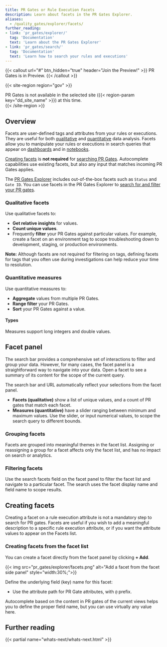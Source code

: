 ```yaml
---
title: PR Gates or Rule Execution Facets
description: Learn about facets in the PR Gates Explorer.
aliases:
  - /quality_gates/explorer/facets/
further_reading:
- link: 'pr_gates/explorer/'
  tag: 'Documentation'
  text: 'Learn about the PR Gates Explorer'
- link: 'pr_gates/search/'
  tag: 'Documentation'
  text: 'Learn how to search your rules and executions'
---
```


{{< callout url="#" btn_hidden="true" header="Join the Preview!" >}}
PR Gates is in Preview.
{{< /callout >}}

{{< site-region region="gov" >}}
<div class="alert alert-warning">PR Gates is not available in the selected site ({{< region-param key="dd_site_name" >}}) at this time.</div>
{{< /site-region >}}

## Overview

Facets are user-defined tags and attributes from your rules or executions. They are useful for both [qualitative](#qualitative-facets) and [quantitative](#quantitative-measures) data analysis. Facets allow you to manipulate your rules or executions in search queries that appear on [dashboards][2] and in [notebooks][3].

[Creating facets](#creating-facets) is **not required** for [searching PR Gates][5]. Autocomplete capabilities use existing facets, but also any input that matches incoming PR Gates applies.

The [PR Gates Explorer][4] includes out-of-the-box facets such as `Status` and `Gate ID`. You can use facets in the PR Gates Explorer to [search for and filter your PR gates][5].

### Qualitative facets

Use qualitative facets to:

- **Get relative insights** for values.
- **Count unique values**.
- Frequently **filter** your PR Gates against particular values. For example, create a facet on an environment tag to scope troubleshooting down to development, staging, or production environments.<br>

**Note:** Although facets are not required for filtering on tags, defining facets for tags that you often use during investigations can help reduce your time to resolution.

### Quantitative measures

Use quantitative measures to:

- **Aggregate** values from multiple PR Gates.
- **Range filter** your PR Gates.
- **Sort** your PR Gates against a value.

#### Types

Measures support long integers and double values.


## Facet panel

The search bar provides a comprehensive set of interactions to filter and group your data. However, for many cases, the facet panel is a straightforward way to navigate into your data. Open a facet to see a summary of its content for the scope of the current query.

The search bar and URL automatically reflect your selections from the facet panel.

- **Facets (qualitative)** show a list of unique values, and a count of PR gates that match each facet.
- **Measures (quantitative)** have a slider ranging between minimum and maximum values. Use the slider, or input numerical values, to scope the search query to different bounds.

### Grouping facets

Facets are grouped into meaningful themes in the facet list. Assigning or reassigning a group for a facet affects only the facet list, and has no impact on search or analytics.

### Filtering facets

Use the search facets field on the facet panel to filter the facet list and navigate to a particular facet. The search uses the facet display name and field name to scope results.

## Creating facets

Creating a facet on a rule execution attribute is not a mandatory step to search for PR gates. Facets are useful if you wish to add a meaningful description to a specific rule execution attribute, or if you want the attribute values to appear on the Facets list.

### Creating facets from the facet list

You can create a facet directly from the facet panel by clicking **+ Add**.

{{< img src="pr_gates/explorer/facets.png" alt="Add a facet from the facet side panel" style="width:30%;">}}

Define the underlying field (key) name for this facet:

- Use the attribute path for PR Gate attributes, with `@` prefix.

Autocomplete based on the content in PR gates of the current views helps you to define the proper field name, but you can use virtually any value here.

## Further reading

{{< partial name="whats-next/whats-next.html" >}}

[1]: /monitors/types/ci
[2]: /dashboards/
[3]: /notebooks/
[4]: /pr_gates/explorer
[5]: /pr_gates/search
[6]: /pr_gates/explorer/search_syntax/
